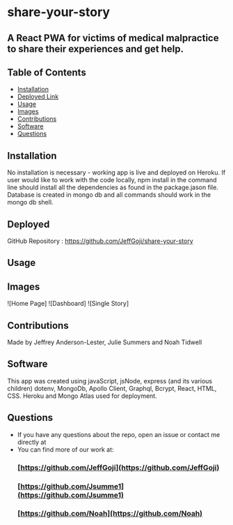 # share-your-story

## A React PWA for victims of medical malpractice to share their experiences and get help.

## Table of Contents
* [Installation](#installation)
* [Deployed Link](#deployed)
* [Usage](#usage)
* [Images](#images)
* [Contributions](#contributions)
* [Software](#software)
* [Questions](#questions)

## Installation
No installation is necessary - working app is live and deployed on Heroku. If user would like to work with the code locally, npm install in the command line should install all the dependencies as found in the package.jason file. Database is created in mongo db and all commands should work in the mongo db shell.

## Deployed 

GitHub Repository : https://github.com/JeffGoji/share-your-story


## Usage


## Images 
![Home Page]
![Dashboard]
![Single Story]


## Contributions
Made by Jeffrey Anderson-Lester, Julie Summers and Noah Tidwell

## Software
This app was created using javaScript, jsNode, express (and its various children) dotenv, MongoDb, Apollo Client, Graphql, Bcrypt, React, HTML, CSS. Heroku and Mongo Atlas used for deployment. 


## Questions 
* If you have any questions about the repo, open an issue or contact me directly at 
* You can find more of our work at:
    ### [https://github.com/JeffGoji](https://github.com/JeffGoji)
    ### [https://github.com/Jsumme1](https://github.com/Jsumme1)
    ### [https://github.com/Noah](https://github.com/Noah)
